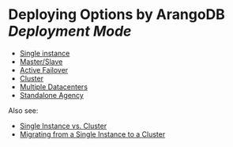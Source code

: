 Deploying Options by ArangoDB _Deployment Mode_
===============================================

- [Single instance](SingleInstance/README.md)
- [Master/Slave](MasterSlave/README.md)
- [Active Failover](ActiveFailover/README.md)
- [Cluster](Cluster/README.md)
- [Multiple Datacenters](DC2DC/README.md) 
- [Standalone Agency](StandaloneAgency/README.md)

Also see:

- [Single Instance vs. Cluster](../Architecture/SingleInstanceVsCluster.md)
- [Migrating from a Single Instance to a Cluster](MigratingSingleInstanceCluster.md)
